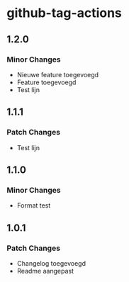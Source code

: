 # github-tag-actions

## 1.2.0

### Minor Changes

- Nieuwe feature toegevoegd
- Feature toegevoegd
- Test lijn

## 1.1.1

### Patch Changes

- Test lijn

## 1.1.0

### Minor Changes

- Format test

## 1.0.1

### Patch Changes

- Changelog toegevoegd
- Readme aangepast
